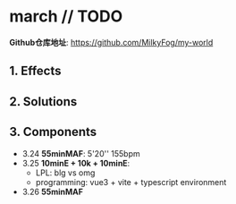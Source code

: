 # march // TODO

**Github仓库地址**: <https://github.com/MilkyFog/my-world>

## 1. **Effects**

## 2. **Solutions**

## 3. **Components**

- 3.24 **55minMAF**: 5'20'' 155bpm
- 3.25 **10minE + 10k + 10minE**:
  - LPL: blg vs omg
  - programming: vue3 + vite + typescript environment
- 3.26 **55minMAF**
